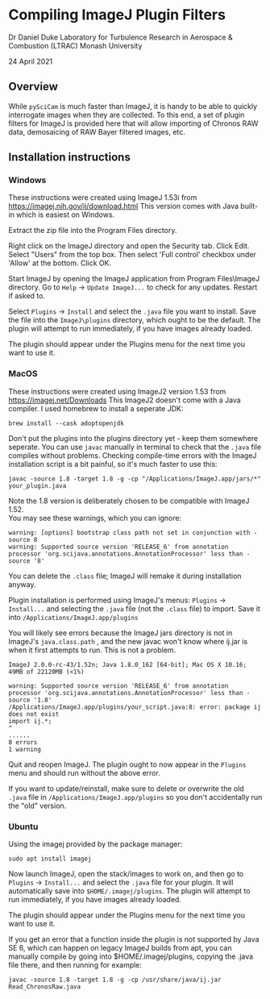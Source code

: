# Compiling ImageJ Plugin Filters
Dr Daniel Duke
Laboratory for Turbulence Research in Aerospace & Combustion (LTRAC)
Monash University

24 April 2021

## Overview
While `pySciCam` is much faster than ImageJ, it is handy to be able to quickly interrogate images when they are collected. To this end, a set of plugin filters for ImageJ is provided here that will allow importing of Chronos RAW data, demosaicing of RAW Bayer filtered images, etc. 

## Installation instructions

### Windows

These instructions were created using ImageJ 1.53i from https://imagej.nih.gov/ij/download.html
This version comes with Java built-in which is easiest on Windows.

Extract the zip file into the Program Files directory.

Right click on the ImageJ directory and open the Security tab. Click Edit. Select "Users" from the top box. Then select 'Full control' checkbox under 'Allow' at the bottom. Click OK. 

Start ImageJ by opening the ImageJ application from Program Files\ImageJ directory. Go to `Help` -> `Update ImageJ...` to check for any updates. Restart if asked to.

Select `Plugins` -> `Install` and select the `.java` file you want to install. Save the file into the `ImageJ\plugins` directory, which ought to be the default. The plugin will attempt to run immediately, if you have images already loaded.

The plugin should appear under the Plugins menu for the next time you want to use it.

### MacOS

These instructions were created using ImageJ2 version 1.53 from https://imagej.net/Downloads
This ImageJ2 doesn't come with a Java compiler. I used homebrew to install a seperate JDK:

    brew install --cask adoptopenjdk
    
Don't put the plugins into the plugins directory yet - keep them somewhere seperate. You can use `javac` manually in terminal to check that the `.java` file compiles without problems. Checking compile-time errors with the ImageJ installation script is a bit painful, so it's much faster to use this:

    javac -source 1.8 -target 1.8 -g -cp "/Applications/ImageJ.app/jars/*" your_plugin.java

Note the 1.8 version is deliberately chosen to be compatible with ImageJ 1.52.    
You may see these warnings, which you can ignore:

    warning: [options] bootstrap class path not set in conjunction with -source 8
    warning: Supported source version 'RELEASE_6' from annotation processor 'org.scijava.annotations.AnnotationProcessor' less than -source '8'

You can delete the `.class` file; ImageJ will remake it during installation anyway.    

Plugin installation is performed using ImageJ's menus:  `Plugins` -> `Install...` and selecting the `.java` file (not the `.class` file) to import. Save it into `/Applications/ImageJ.app/plugins`

You will likely see errors because the ImageJ jars directory is not in ImageJ's `java.class.path` , and the new javac won't know where ij.jar is when it first attempts to run. This is not a problem.
    
    ImageJ 2.0.0-rc-43/1.52n; Java 1.8.0_162 [64-bit]; Mac OS X 10.16; 49MB of 22120MB (<1%)
     
    warning: Supported source version 'RELEASE_6' from annotation processor 'org.scijava.annotations.AnnotationProcessor' less than -source '1.8'
    /Applications/ImageJ.app/plugins/your_script.java:8: error: package ij does not exist
    import ij.*;
    ^
    ......
    8 errors
    1 warning
    
Quit and reopen ImageJ.  The plugin ought to now appear in the `Plugins` menu and should run without the above error.

If you want to update/reinstall, make sure to delete or overwrite the old `.java` file in `/Applications/ImageJ.app/plugins` so you don't accidentally run the "old" version.

### Ubuntu

Using the imagej provided by the package manager:

    sudo apt install imagej
    
Now launch ImageJ, open the stack/images to work on, and then go to `Plugins`  -> `Install...` and select the `.java` file for your plugin. It will automatically save into  `$HOME/.imagej/plugins`.  The plugin will attempt to run immediately, if you have images already loaded.

The plugin should appear under the Plugins menu for the next time you want to use it.

If you get an error that a function inside the plugin is not supported by Java SE 6, which can happen on legacy ImageJ builds from apt, you can manually compile by going into $HOME/.imagej/plugins, copying the .java file there, and then running for example:

	javac -source 1.8 -target 1.8 -g -cp /usr/share/java/ij.jar Read_ChronosRaw.java
